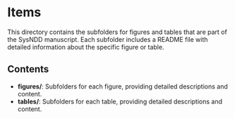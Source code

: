 # Items

This directory contains the subfolders for figures and tables that are part of the SysNDD manuscript. Each subfolder includes a README file with detailed information about the specific figure or table.

## Contents

- **figures/**: Subfolders for each figure, providing detailed descriptions and content.
- **tables/**: Subfolders for each table, providing detailed descriptions and content.